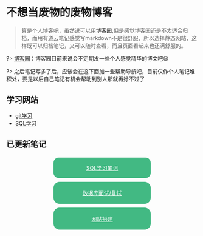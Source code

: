 # 不想当废物的废物博客

> 算是个人博客吧，虽然说可以用[博客园](https://www.cnblogs.com/yuelblog/),但是感觉博客园还是不太适合归档，而用有道云笔记感觉写markdown不是很舒服，所以选择静态网站，这样既可以归档笔记，又可以随时查看，而且页面看起来也还满舒服的。

?> [博客园](https://www.cnblogs.com/yuelblog/)：博客园目前来说会不定期发一些个人感觉精华的博文吧:laughing:

?> 之后笔记写多了后，应该会在这下面加一些帮助导航吧，目前仅作个人笔记堆积处，要是以后自己笔记有机会帮助到别人那就再好不过了

## 学习网站

- [git学习](https://learngitbranching.js.org/?locale=zh_CN) 
- [SQL学习](http://xuesql.cn/)

## 已更新笔记

<div style="display:flex;justify-content:space-around;flex-wrap: wrap;">
    <div style="background-color:#42B983;padding:1.2em 2rem;border-radius:1em;margin:0.3rem;width:12rem;text-align:center;">
        <a href="/#/data-analysis/sql" style="color:#fff;">SQL学习笔记</a>
    </div>
	<div style="color:#fff;background-color:#42B983;padding:1.2rem 2rem;border-radius:1rem;margin:0.3rem;width:12rem;text-align:center;">
    	<a href="/#/data-analysis/database" style="color:#fff;">数据库面试/复试</a>
    </div>
    <div style="color:#fff;background-color:#42B983;padding:1.2rem 2rem;border-radius:1rem;margin:0.3rem;width:12rem;text-align:center;">
        <a href="/#/normal-note/2022-1-21" style="color:#fff;">网站搭建</a>
    </div>
</div>